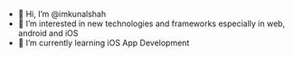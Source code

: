 - 👋 Hi, I’m @imkunalshah
- 👀 I’m interested in new technologies and frameworks especially in web, android and iOS
- 🌱 I’m currently learning iOS App Development

<!---
imkunalshah/imkunalshah is a ✨ special ✨ repository because its `README.md` (this file) appears on your GitHub profile.
You can click the Preview link to take a look at your changes.
--->
